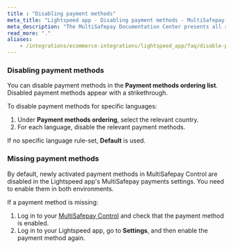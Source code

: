 ```yaml
---
title : "Disabling payment methods"
meta_title: "Lightspeed app - Disabling payment methods - MultiSafepay Docs"
meta_description: "The MultiSafepay Documentation Center presents all relevant information about our Plugins and API. You can also find support pages for payment methods, tools and general questions as well as the contact details of our Support and Integration Teams."
read_more: "."
aliases:
    - /integrations/ecommerce-integrations/lightspeed_app/faq/disable-payment-methods/
---
```


### Disabling payment methods
You can disable payment methods in the **Payment methods ordering list**. Disabled payment methods appear with a strikethrough.

To disable payment methods for specific languages:

1. Under **Payment methods ordering**, select the relevant country.
2. For each language, disable the relevant payment methods. 

If no specific language rule-set, **Default** is used.

### Missing payment methods

By default, newly activated payment methods in MultiSafepay Control are disabled in the Lightspeed app's MultiSafepay payments settings. You need to enable them in both environments.

If a payment method is missing:

1. Log in to your [MultiSafepay Control](https://docs.multisafepay.com/tools/multisafepay-control) and check that the payment method is enabled.
2. Log in to your Lightspeed app, go to **Settings**, and then enable the payment method again. 


